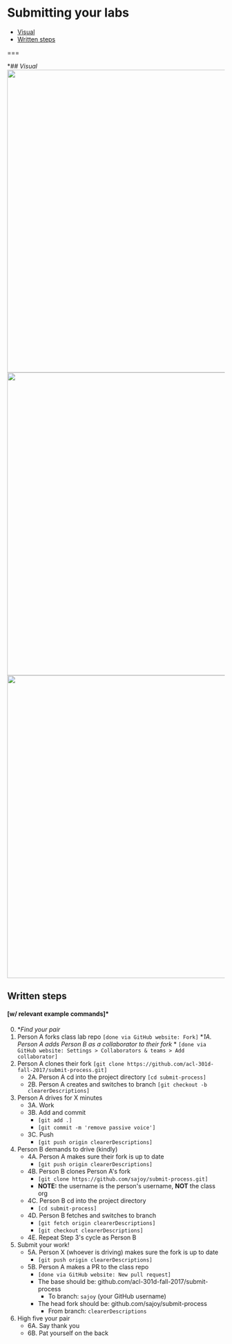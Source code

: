 # Submitting your labs

- [Visual](#Visual)
- [Written steps](#Written-steps)

===

**## Visual*
<img src="steps1-2.jpg" width="700px">
<br>
<img src="steps3-4.jpg" width="700px">
<br>
<img src="steps5-6.jpg" width="700px">

## Written steps
#### [w/ relevant example commands]*

0. **Find your pair*
1. Person A forks class lab repo `[done via GitHub website: Fork]`
    **1A. Person A adds Person B as a collaborator to their fork*
        *  `[done via GitHub website: Settings > Collaborators & teams > Add collaborator]`
2. Person A clones their fork  `[git clone https://github.com/acl-301d-fall-2017/submit-process.git]`
    * 2A. Person A cd into the project directory `[cd submit-process]`
    * 2B. Person A creates and switches to branch `[git checkout -b clearerDescriptions]`
3. Person A drives for X minutes
    * 3A. Work
    * 3B. Add and commit
        * `[git add .]`
        * `[git commit -m 'remove passive voice']`
    * 3C. Push
        * `[git push origin clearerDescriptions]`
4. Person B demands to drive (kindly)
    * 4A. Person A makes sure their fork is up to date
        * `[git push origin clearerDescriptions]`
    * 4B. Person B clones Person A's fork
        * `[git clone https://github.com/sajoy/submit-process.git]`
        * **NOTE:** the username is the person's username, **NOT** the class org
    * 4C. Person B cd into the project directory
        * `[cd submit-process]`
    * 4D. Person B fetches and switches to branch
        *  `[git fetch origin clearerDescriptions]`
        *  `[git checkout clearerDescriptions]`
    * 4E. Repeat Step 3's cycle as Person B
5. Submit your work!
    * 5A. Person X (whoever is driving) makes sure the fork is up to date
        * `[git push origin clearerDescriptions]`
    * 5B. Person A makes a PR to the class repo
        * `[done via GitHub website: New pull request]`
        * The base should be: github.com/acl-301d-fall-2017/submit-process
            * To branch: `sajoy` (your GitHub username)
        * The head fork should be: github.com/sajoy/submit-process
            * From branch: `clearerDescriptions`
6. High five your pair
    * 6A. Say thank you
    * 6B. Pat yourself on the back